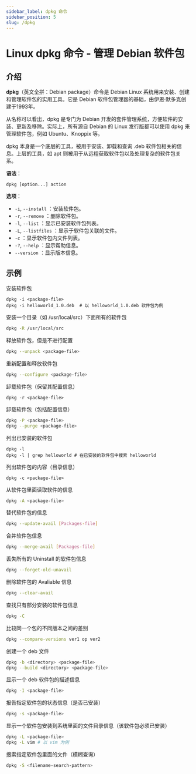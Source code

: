 ```yaml
---
sidebar_label: dpkg 命令
sidebar_position: 5
slug: /dpkg
---
```


# Linux dpkg 命令 - 管理 Debian 软件包



## 介绍

**dpkg**（英文全拼：Debian package）命令是 Debian Linux 系统用来安装、创建和管理软件包的实用工具。它是 Debian 软件包管理器的基础，由伊恩·默多克创建于1993年。

从名称可以看出，dpkg 是专门为 Debian 开发的套件管理系统，方便软件的安装、更新及移除。实际上，所有源自 Debian 的 Linux 发行版都可以使用 dpkg 来管理软件包，例如 Ubuntu、Knoppix 等。

dpkg 本身是一个底层的工具，被用于安装、卸载和查询 .deb 软件包相关的信息。上层的工具，如 apt 则被用于从远程获取软件包以及处理复杂的软件包关系。

**语法**：

```shell
dpkg [option...] action
```

**选项**：

- `-i`, `--install` ：安装软件包。
- `-r`, `--remove` ：删除软件包。
- `-l`, `--list` ：显示已安装软件包列表。
- `-L`, `--listfiles` ：显示于软件包关联的文件。
- `-c` ：显示软件包内文件列表。
- `-?`, `--help` ：显示帮助信息。
- `--version` ：显示版本信息。



## 示例

安装软件包

```shell
dpkg -i <package-file>
dpkg -i helloworld_1.0.deb  # 以 helloworld_1.0.deb 软件包为例
```

安装一个目录（如 /usr/local/src）下面所有的软件包

```bash
dpkg -R /usr/local/src
```

释放软件包，但是不进行配置

```bash
dpkg --unpack <package-file>
```

重新配置和释放软件包

```bash
dpkg --configure <package-file>
```

卸载软件包（保留其配置信息）

```shell
dpkg -r <package-file>
```

卸载软件包（包括配置信息）

```bash
dpkg -P <package-file>
dpkg --purge <package-file>
```

列出已安装的软件包

```shell
dpkg -l
dpkg -l | grep helloworld # 在已安装的软件包中搜索 helloworld
```

列出软件包的内容（目录信息）

```shell
dpkg -c <package-file>
```

从软件包里面读取软件的信息

```bash
dpkg -A <package-file>
```

替代软件包的信息

```bash
dpkg --update-avail [Packages-file]
```

合并软件包信息

```bash
dpkg --merge-avail [Packages-file]
```

丢失所有的 Uninstall 的软件包信息

```bash
dpkg --forget-old-unavail
```

删除软件包的 Avaliable 信息

```bash
dpkg --clear-avail
```

查找只有部分安装的软件包信息

```bash
dpkg -C
```

比较同一个包的不同版本之间的差别

```bash
dpkg --compare-versions ver1 op ver2
```

创建一个 deb 文件

```bash
dpkg -b <directory> <package-file>
dpkg --build <directory> <package-file>
```

显示一个 deb 软件包的描述信息

```bash
dpkg -I <package-file>
```

报告指定软件包的状态信息（是否已安装）

```bash
dpkg -s <package-file>
```

显示一个软件包安装到系统里面的文件目录信息（该软件包必须已安装）

```bash
dpkg -L <package-file>
dpkg -L vim # 以 vim 为例
```

搜索指定软件包里面的文件（模糊查询）

```bash
dpkg -S <filename-search-pattern>
```



